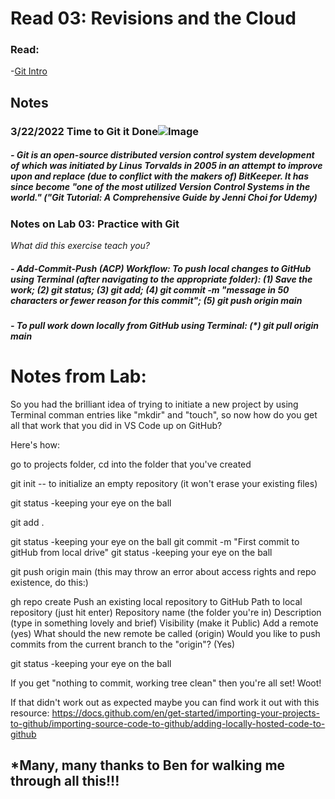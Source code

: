 # Read 03: Revisions and the Cloud
### Read:
-[Git Intro](https://blog.udemy.com/git-tutorial-a-comprehensive-guide/)


## Notes

### 3/22/2022 Time to Git it Done![Image](https://images.unsplash.com/photo-1618401471353-b98afee0b2eb?ixlib=rb-1.2.1&ixid=MnwxMjA3fDB8MHxwaG90by1wYWdlfHx8fGVufDB8fHx8&auto=format&fit=crop&w=1488&q=80)

##### - Git is an open-source distributed version control system development of which was initiated by Linus Torvalds in 2005 in an attempt to improve upon and replace (due to conflict with the makers of) BitKeeper. It has since become "one of the most utilized Version Control Systems in the world." ("Git Tutorial: A Comprehensive Guide by Jenni Choi for Udemy)

### Notes on Lab 03: Practice with Git
*What did this exercise teach you?*

##### - Add-Commit-Push (ACP) Workflow: To push local changes to GitHub using Terminal (after navigating to the appropriate folder): (1) Save the work; (2) git status; (3) git add; (4) git commit -m "message in 50 characters or fewer reason for this commit"; (5) git push origin main

##### - To pull work down locally from GitHub using Terminal: (*) git pull origin main 

# Notes from Lab:
So you had the brilliant idea of trying to initiate a new project by using Terminal comman entries like "mkdir" and "touch", so now how do you get all that work that you did in VS Code up on GitHub?

Here's how:

go to projects folder, cd into the folder that you've created

git init  -- to initialize an empty repository (it won't erase your existing files)

git status  -keeping your eye on the ball

git add .  

git status -keeping your eye on the ball
git commit -m "First commit to gitHub from local drive"
git status -keeping your eye on the ball

git push origin main  (this may throw an error about access rights and repo existence, do this:)

gh repo create
Push an existing local repository to GitHub
Path to local repository (just hit enter)
Repository name (the folder you're in)
Description (type in something lovely and brief)
Visibility (make it Public)
Add a remote (yes)
What should the new remote be called (origin)
Would you like to push commits from the current branch to the "origin"? (Yes)

git status -keeping your eye on the ball

If you get "nothing to commit, working tree clean" then you're all set! Woot!

If that didn't work out as expected maybe you can find work it out with this resource: https://docs.github.com/en/get-started/importing-your-projects-to-github/importing-source-code-to-github/adding-locally-hosted-code-to-github

## *Many, many thanks to Ben for walking me through all this!!!

